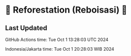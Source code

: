 
# 🌳 Reforestation (Reboisasi) 🌲

## Last Updated

GitHub Actions time: Tue Oct  1 13:28:03 UTC 2024

Indonesia/Jakarta time: Tue Oct  1 20:28:03 WIB 2024
